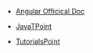 * [Angular Officical Doc](https://angular.io/docs)

* [JavaTPoint](https://www.javatpoint.com/angular-6)

* [TutorialsPoint](https://www.tutorialspoint.com/angular6/index.htm)